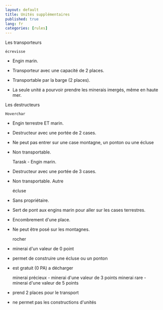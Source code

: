 ```yaml
---
layout: default
title: Unités supplémentaires
published: true
lang: fr
categories: [rules]
---
```



 

Les transporteurs

 

	écrevisse	
- Engin marin.
- Transporteur avec une capacité de 2 places.
- Transportable par la barge (2 places).

- La seule unité a pourvoir prendre les minerais imergés, même en haute mer.

 	 	 
Les destructeurs

	Hoverchar	
- Engin terrestre ET marin.
- Destructeur avec une portée de 2 cases.
- Ne peut pas entrer sur une case montagne, un ponton ou une écluse
- Non transportable.

 	 	 
	Tarask	- Engin marin.
- Destructeur avec une portée de 3 cases.
- Non transportable.
Autre

	écluse	
- Sans propriétaire.
- Sert de pont aux engins marin pour aller sur les cases terrestres.
- Encombrement d'une place.
- Ne peut être posé sur les montagnes.

	rocher	
- minerai d'un valeur de 0 point
- permet de construire une écluse ou un ponton
- est gratuit (0 PA) a décharger

	minerai précieux	- minerai d'une valeur de 3 points
	minerai rare	- minerai d'une valeur de 5 points
- prend 2 places pour le transport
- ne permet pas les constructions d'unités